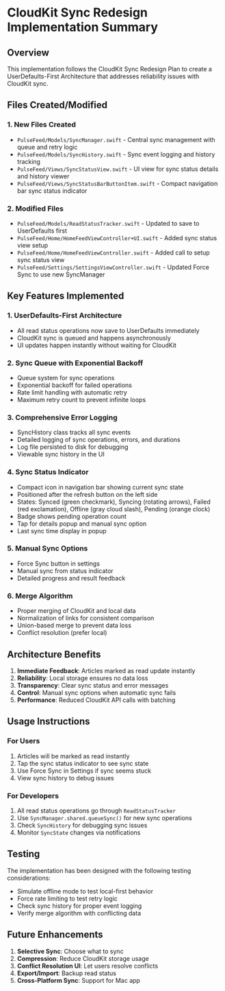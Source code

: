 # CloudKit Sync Redesign Implementation Summary

## Overview
This implementation follows the CloudKit Sync Redesign Plan to create a UserDefaults-First Architecture that addresses reliability issues with CloudKit sync.

## Files Created/Modified

### 1. New Files Created
- `PulseFeed/Models/SyncManager.swift` - Central sync management with queue and retry logic
- `PulseFeed/Models/SyncHistory.swift` - Sync event logging and history tracking
- `PulseFeed/Views/SyncStatusView.swift` - UI view for sync status details and history viewer
- `PulseFeed/Views/SyncStatusBarButtonItem.swift` - Compact navigation bar sync status indicator

### 2. Modified Files
- `PulseFeed/Models/ReadStatusTracker.swift` - Updated to save to UserDefaults first
- `PulseFeed/Home/HomeFeedViewController+UI.swift` - Added sync status view setup
- `PulseFeed/Home/HomeFeedViewController.swift` - Added call to setup sync status view
- `PulseFeed/Settings/SettingsViewController.swift` - Updated Force Sync to use new SyncManager

## Key Features Implemented

### 1. UserDefaults-First Architecture
- All read status operations now save to UserDefaults immediately
- CloudKit sync is queued and happens asynchronously
- UI updates happen instantly without waiting for CloudKit

### 2. Sync Queue with Exponential Backoff
- Queue system for sync operations
- Exponential backoff for failed operations
- Rate limit handling with automatic retry
- Maximum retry count to prevent infinite loops

### 3. Comprehensive Error Logging
- SyncHistory class tracks all sync events
- Detailed logging of sync operations, errors, and durations
- Log file persisted to disk for debugging
- Viewable sync history in the UI

### 4. Sync Status Indicator
- Compact icon in navigation bar showing current sync state
- Positioned after the refresh button on the left side
- States: Synced (green checkmark), Syncing (rotating arrows), Failed (red exclamation), Offline (gray cloud slash), Pending (orange clock)
- Badge shows pending operation count
- Tap for details popup and manual sync option
- Last sync time display in popup

### 5. Manual Sync Options
- Force Sync button in settings
- Manual sync from status indicator
- Detailed progress and result feedback

### 6. Merge Algorithm
- Proper merging of CloudKit and local data
- Normalization of links for consistent comparison
- Union-based merge to prevent data loss
- Conflict resolution (prefer local)

## Architecture Benefits

1. **Immediate Feedback**: Articles marked as read update instantly
2. **Reliability**: Local storage ensures no data loss
3. **Transparency**: Clear sync status and error messages
4. **Control**: Manual sync options when automatic sync fails
5. **Performance**: Reduced CloudKit API calls with batching

## Usage Instructions

### For Users
1. Articles will be marked as read instantly
2. Tap the sync status indicator to see sync state
3. Use Force Sync in Settings if sync seems stuck
4. View sync history to debug issues

### For Developers
1. All read status operations go through `ReadStatusTracker`
2. Use `SyncManager.shared.queueSync()` for new sync operations
3. Check `SyncHistory` for debugging sync issues
4. Monitor `SyncState` changes via notifications

## Testing

The implementation has been designed with the following testing considerations:
- Simulate offline mode to test local-first behavior
- Force rate limiting to test retry logic
- Check sync history for proper event logging
- Verify merge algorithm with conflicting data

## Future Enhancements

1. **Selective Sync**: Choose what to sync
2. **Compression**: Reduce CloudKit storage usage
3. **Conflict Resolution UI**: Let users resolve conflicts
4. **Export/Import**: Backup read status
5. **Cross-Platform Sync**: Support for Mac app